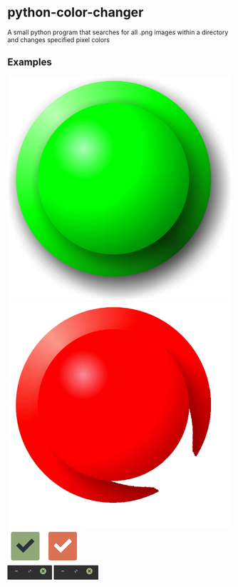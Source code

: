 # python-color-changer
A small python program that searches for all .png images within a directory and changes specified pixel colors
</br>
## Examples </br>
![example1](ExamplesBefore/1.png) ![example1](ExamplesAfter/1.png)</br>
![example2](ExamplesBefore/checkbox-checked-selectionmode-dark@2.png) ![example2](ExamplesAfter/checkbox-checked-selectionmode-dark@2.png)</br>
![example3](ExamplesBefore/thumbnail.png) ![example3](ExamplesAfter/thumbnail.png)</br>

